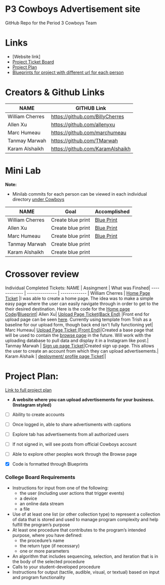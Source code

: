# P3 Cowboys Advertisement site
GitHub Repo for the Period 3 Cowboys Team
# Links
- [Website link]
- [Project Ticket Board](https://github.com/TMarwah/P3Cowboys/projects/1)
- [Project Plan](https://github.com/TMarwah/P3Cowboys/blob/main/README.md#project-plan)
- [Blueprints for project with different url for each person](https://github.com/TMarwah/P3Cowboys/blob/2171223a6bce49fae78ed343d555b93a0db4597a/app/app.py#L16-L20)
# Creators & Github Links
NAME             | GITHUB Link |
-------------    | --------------- |
William Cherres | https://github.com/BillyCherres  |
Allen Xu| https://github.com/allenyxu | 
Marc Humeau| https://github.com/marchumeau|
Tanmay Marwah  | https://github.com/TMarwah |
Karam Alshaikh |https://github.com/KaramAlshaikh |

# Mini Lab

**Note:**
- Minilab commits for each person can be viewed in each individual directory [under Cowboys](https://github.com/TMarwah/P3Cowboys/tree/main/Cowboys)

NAME             | Goal |   Accomplished |
-------------    | --------------- | --------------- |
William Cherres |  Create blue print |[Blue Print](https://github.com/TMarwah/P3Cowboys/blob/main/Cowboys/William/williamminilab.py)|
Allen Xu|  Create blue print| [Blue Print](https://github.com/TMarwah/P3Cowboys/blob/main/Cowboys/Allen/allenminilab.py)|
Marc Humeau|Create blue print |[Blue Print](https://github.com/TMarwah/P3Cowboys/blob/main/Cowboys/Marc/marcminilab.py)|
Tanmay Marwah  | Create blue print ||
Karam Alshaikh |Create blue print ||
# Crossover review
Individual Completed Tickets:
NAME             | Assingment | What was Finshed|
-------------    | --------------- | ------------- |
William Cherres |  [Home Page Ticket](https://github.com/TMarwah/P3Cowboys/projects/1#card-57480117) |I was able to create a home page. The idea was to make a simple easy page where the user can easily navigate through in order to get to the their desired destination. Here is the code for the [Home page Code](https://github.com/TMarwah/P3Cowboys/blob/5ec57777451284357de9c705b95008fdec0bacc1/app/templates/homepage.html#L1-L35)/[Blueprint](https://github.com/TMarwah/P3Cowboys/blob/6d19643be35fa7d889aedd4e8a080f27314306f8/Cowboys/William/app.py#L1-L10)|
Allen Xu| [Upload Page Ticket(Back End)](https://github.com/TMarwah/P3Cowboys/blob/5a36755e97b8ec6538fe84390580bed753aa9c89/Cowboys/Allen/templates/upload.html#L157-L185) |Front end for upload page can be seen [here](https://github.com/TMarwah/P3Cowboys/blob/c8e9c343fb768c091edd3bf91ee3eb6367120cc9/y2021/tri1/upload.html#L157-L190). Currently using template from Trish as a baseline for our upload form, though back end isn't fully functioning yet|
Marc Humeau| [Upload Page Ticket (Front End)](https://github.com/TMarwah/P3Cowboys/projects/1#card-57452895)|Created a base page that will be used to contain the [browse page](https://github.com/TMarwah/P3Cowboys/blob/1fe9f1baac450d288e187b750c9f2189ed094a49/Cowboys/Allen/templates/upload.html#L1-L185) in the future. Will work with the uploading database to pull data and display it in a Instagram like post.|
Tanmay Marwah  | [Sign up page Ticket](https://github.com/TMarwah/P3Cowboys/projects/1#card-57452127)|Created sign up page. This allows the user to create an account from which they can upload advertisements.|
Karam Alshaik | [deployment/ profile page Ticket](https://github.com/TMarwah/P3Cowboys/projects/1#card-57713701)||

# Project Plan:
[Link to full project plan](https://docs.google.com/document/d/1NUglOHAQ0yPWXlH5ESuNnhjRK4Zx0Qv2SCLvOVtnDrY/edit?usp=sharing)
- **A website where you can upload advertisements for your business. (Instagram styled)**
- [ ] Ability to create accounts
- [ ] Once logged in, able to share advertisments with captions
- [ ] Explore tab has advertisements from all authorized users
- [ ] If not signed in, will see posts from official Cowboys account
- [ ] Able to explore other peoples work through the Browse page
- [x] Code is formatted through Blueprints
 


### College Board Requirements
- Instructions for input from one of the following:
  - the user (including user actions that trigger events)
  - a device
  - an online data stream
  - a file
- Use of at least one list (or other collection type) to represent a collection of
data that is stored and used to manage program complexity and help fulfill
the program’s purpose
- At least one procedure that contributes to the program’s intended purpose,
where you have defined:
  - the procedure’s name
  - the return type (if necessary)
  - one or more parameters
- An algorithm that includes sequencing, selection, and iteration that is in the
body of the selected procedure
- Calls to your student-developed procedure
- Instructions for output (tactile, audible, visual, or textual) based on input and
program functionality
